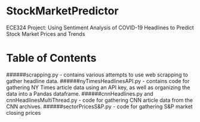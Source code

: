# StockMarketPredictor
ECE324 Project: Using Sentiment Analysis of COVID-19 Headlines to Predict Stock Market Prices and Trends

# Table of Contents
######scrapping.py - contains various attempts to use web scrapping to gather headline data.
######nyTimesHeadlinesAPI.py - contains code for gathering NY Times article data using an API key, as well as organizing the data into a Pandas dataframe.
######cnnHeadlines.py and cnnHeadlinesMultiThread.py - code for gathering CNN article data from the CNN archives.
######sectorPricesS&P.py - code for gathering S&P market closing prices
